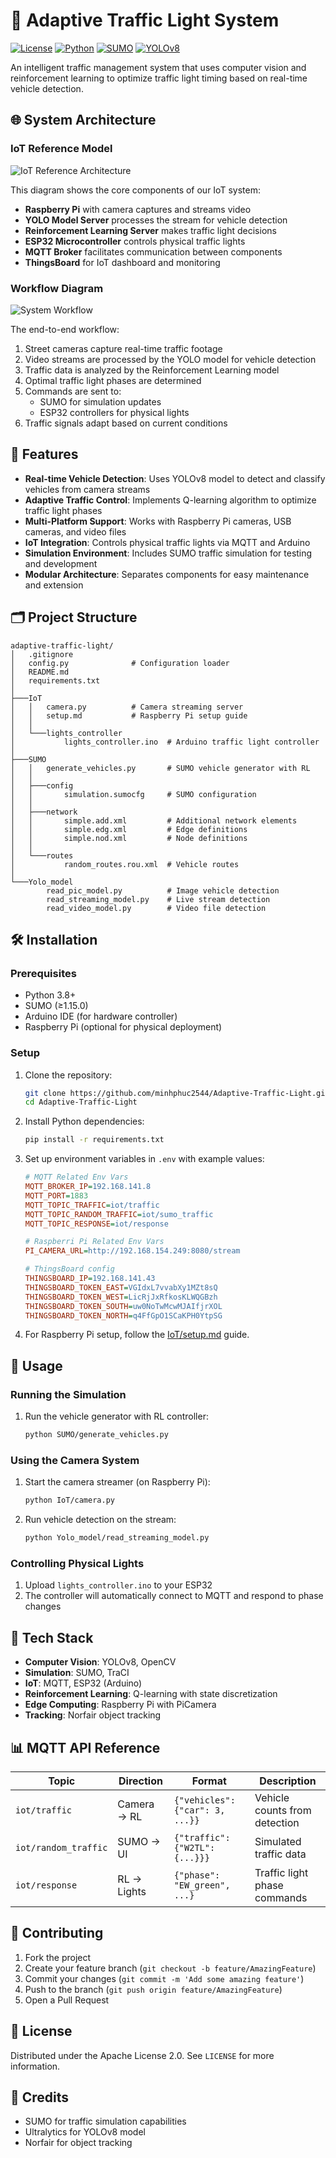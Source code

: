 # 🚦 Adaptive Traffic Light System

[![License](https://img.shields.io/badge/License-Apache_2.0-blue.svg)](https://opensource.org/licenses/Apache-2.0)
[![Python](https://img.shields.io/badge/Python-3.8+-blue.svg)](https://www.python.org/)
[![SUMO](https://img.shields.io/badge/SUMO-1.15.0-green.svg)](https://www.eclipse.org/sumo/)
[![YOLOv8](https://img.shields.io/badge/YOLOv8-Ultralytics-red.svg)](https://ultralytics.com/yolov8)

An intelligent traffic management system that uses computer vision and reinforcement learning to optimize traffic light timing based on real-time vehicle detection.

## 🌐 System Architecture

### IoT Reference Model
![IoT Reference Architecture](figures/iot_reference_model.png)

This diagram shows the core components of our IoT system:
- **Raspberry Pi** with camera captures and streams video
- **YOLO Model Server** processes the stream for vehicle detection
- **Reinforcement Learning Server** makes traffic light decisions
- **ESP32 Microcontroller** controls physical traffic lights
- **MQTT Broker** facilitates communication between components
- **ThingsBoard** for IoT dashboard and monitoring

### Workflow Diagram
![System Workflow](figures/system_workflow.png)

The end-to-end workflow:
1. Street cameras capture real-time traffic footage
2. Video streams are processed by the YOLO model for vehicle detection
3. Traffic data is analyzed by the Reinforcement Learning model
4. Optimal traffic light phases are determined
5. Commands are sent to:
   - SUMO for simulation updates
   - ESP32 controllers for physical lights
6. Traffic signals adapt based on current conditions

## 📌 Features

- **Real-time Vehicle Detection**: Uses YOLOv8 model to detect and classify vehicles from camera streams
- **Adaptive Traffic Control**: Implements Q-learning algorithm to optimize traffic light phases
- **Multi-Platform Support**: Works with Raspberry Pi cameras, USB cameras, and video files
- **IoT Integration**: Controls physical traffic lights via MQTT and Arduino
- **Simulation Environment**: Includes SUMO traffic simulation for testing and development
- **Modular Architecture**: Separates components for easy maintenance and extension

## 🗂 Project Structure

```
adaptive-traffic-light/
│   .gitignore
│   config.py              # Configuration loader
│   README.md
│   requirements.txt
│   
├───IoT
│   │   camera.py          # Camera streaming server
│   │   setup.md           # Raspberry Pi setup guide
│   │   
│   └───lights_controller
│           lights_controller.ino  # Arduino traffic light controller
│           
├───SUMO
│   │   generate_vehicles.py       # SUMO vehicle generator with RL
│   │   
│   ├───config
│   │       simulation.sumocfg     # SUMO configuration
│   │       
│   ├───network
│   │       simple.add.xml         # Additional network elements
│   │       simple.edg.xml         # Edge definitions
│   │       simple.nod.xml         # Node definitions
│   │       
│   └───routes
│           random_routes.rou.xml  # Vehicle routes
│           
└───Yolo_model
        read_pic_model.py          # Image vehicle detection
        read_streaming_model.py    # Live stream detection
        read_video_model.py        # Video file detection
```

## 🛠 Installation

### Prerequisites

- Python 3.8+
- SUMO (≥1.15.0)
- Arduino IDE (for hardware controller)
- Raspberry Pi (optional for physical deployment)

### Setup

1. Clone the repository:
   ```bash
   git clone https://github.com/minhphuc2544/Adaptive-Traffic-Light.git
   cd Adaptive-Traffic-Light
   ```

2. Install Python dependencies:
   ```bash
   pip install -r requirements.txt
   ```

3. Set up environment variables in `.env` with example values:
   ```ini
   # MQTT Related Env Vars
   MQTT_BROKER_IP=192.168.141.8
   MQTT_PORT=1883
   MQTT_TOPIC_TRAFFIC=iot/traffic
   MQTT_TOPIC_RANDOM_TRAFFIC=iot/sumo_traffic
   MQTT_TOPIC_RESPONSE=iot/response

   # Raspberri Pi Related Env Vars
   PI_CAMERA_URL=http://192.168.154.249:8080/stream

   # ThingsBoard config
   THINGSBOARD_IP=192.168.141.43
   THINGSBOARD_TOKEN_EAST=VGIdxL7vvabXy1MZt8sQ
   THINGSBOARD_TOKEN_WEST=LicRjJxRfkosKLWQGBzh
   THINGSBOARD_TOKEN_SOUTH=uw0NoTwMcwMJAIfjrXOL
   THINGSBOARD_TOKEN_NORTH=q4FfGpO1SCaKPH0YtpSG
   ```

4. For Raspberry Pi setup, follow the [IoT/setup.md](IoT/setup.md) guide.

## 🚀 Usage

### Running the Simulation

1. Run the vehicle generator with RL controller:
   ```bash
   python SUMO/generate_vehicles.py
   ```

### Using the Camera System

1. Start the camera streamer (on Raspberry Pi):
   ```bash
   python IoT/camera.py
   ```

2. Run vehicle detection on the stream:
   ```bash
   python Yolo_model/read_streaming_model.py
   ```

### Controlling Physical Lights

1. Upload `lights_controller.ino` to your ESP32
2. The controller will automatically connect to MQTT and respond to phase changes

## 🤖 Tech Stack

- **Computer Vision**: YOLOv8, OpenCV
- **Simulation**: SUMO, TraCI
- **IoT**: MQTT, ESP32 (Arduino)
- **Reinforcement Learning**: Q-learning with state discretization
- **Edge Computing**: Raspberry Pi with PiCamera
- **Tracking**: Norfair object tracking

## 📊 MQTT API Reference

| Topic              | Direction   | Format                          | Description |
|--------------------|-------------|---------------------------------|-------------|
| `iot/traffic`      | Camera → RL | `{"vehicles": {"car": 3, ...}}` | Vehicle counts from detection |
| `iot/random_traffic` | SUMO → UI  | `{"traffic": {"W2TL": {...}}}`  | Simulated traffic data |
| `iot/response`     | RL → Lights | `{"phase": "EW_green", ...}`    | Traffic light phase commands |

## 🤝 Contributing

1. Fork the project
2. Create your feature branch (`git checkout -b feature/AmazingFeature`)
3. Commit your changes (`git commit -m 'Add some amazing feature'`)
4. Push to the branch (`git push origin feature/AmazingFeature`)
5. Open a Pull Request

## 📜 License

Distributed under the Apache License 2.0. See `LICENSE` for more information.

## 🙏 Credits

- SUMO for traffic simulation capabilities
- Ultralytics for YOLOv8 model
- Norfair for object tracking